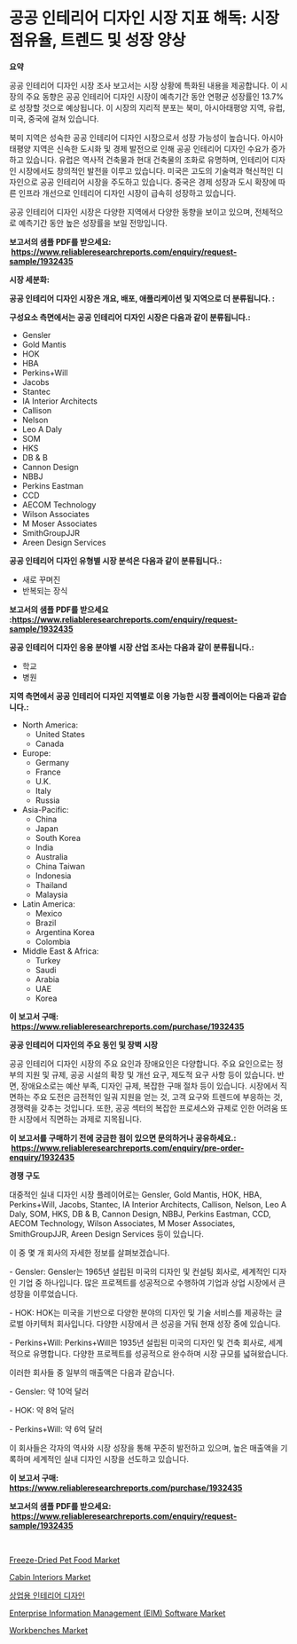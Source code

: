 <p><h1>공공 인테리어 디자인 시장 지표 해독: 시장 점유율, 트렌드 및 성장 양상</h1></p><p><strong>요약</strong></p>
<p><p>공공 인테리어 디자인 시장 조사 보고서는 시장 상황에 특화된 내용을 제공합니다. 이 시장의 주요 동향은 공공 인테리어 디자인 시장이 예측기간 동안 연평균 성장률인 13.7%로 성장할 것으로 예상됩니다. 이 시장의 지리적 분포는 북미, 아시아태평양 지역, 유럽, 미국, 중국에 걸쳐 있습니다.</p><p>북미 지역은 성숙한 공공 인테리어 디자인 시장으로서 성장 가능성이 높습니다. 아시아태평양 지역은 신속한 도시화 및 경제 발전으로 인해 공공 인테리어 디자인 수요가 증가하고 있습니다. 유럽은 역사적 건축물과 현대 건축물의 조화로 유명하며, 인테리어 디자인 시장에서도 창의적인 발전을 이루고 있습니다. 미국은 고도의 기술력과 혁신적인 디자인으로 공공 인테리어 시장을 주도하고 있습니다. 중국은 경제 성장과 도시 확장에 따른 인프라 개선으로 인테리어 디자인 시장이 급속히 성장하고 있습니다.</p><p>공공 인테리어 디자인 시장은 다양한 지역에서 다양한 동향을 보이고 있으며, 전체적으로 예측기간 동안 높은 성장률을 보일 전망입니다.</p></p>
<p><strong>보고서의 샘플 PDF를 받으세요: &nbsp;<a href="https://www.reliableresearchreports.com/enquiry/request-sample/1932435">https://www.reliableresearchreports.com/enquiry/request-sample/1932435</a></strong></p>
<p><strong>시장 세분화:</strong></p>
<p><strong> 공공 인테리어 디자인 시장은 개요, 배포, 애플리케이션 및 지역으로 더 분류됩니다. :</strong></p>
<p><strong>구성요소 측면에서는 공공 인테리어 디자인 시장은 다음과 같이 분류됩니다.:</strong></p>
<p><ul><li>Gensler</li><li>Gold Mantis</li><li>HOK</li><li>HBA</li><li>Perkins+Will</li><li>Jacobs</li><li>Stantec</li><li>IA Interior Architects</li><li>Callison</li><li>Nelson</li><li>Leo A Daly</li><li>SOM</li><li>HKS</li><li>DB & B</li><li>Cannon Design</li><li>NBBJ</li><li>Perkins Eastman</li><li>CCD</li><li>AECOM Technology</li><li>Wilson Associates</li><li>M Moser Associates</li><li>SmithGroupJJR</li><li>Areen Design Services</li></ul></p>
<p><strong> 공공 인테리어 디자인 유형별 시장 분석은 다음과 같이 분류됩니다.:</strong></p>
<p><ul><li>새로 꾸며진</li><li>반복되는 장식</li></ul></p>
<p><strong>보고서의 샘플 PDF를 받으세요 :<a href="https://www.reliableresearchreports.com/enquiry/request-sample/1932435">https://www.reliableresearchreports.com/enquiry/request-sample/1932435</a></strong></p>
<p><strong> 공공 인테리어 디자인 응용 분야별 시장 산업 조사는 다음과 같이 분류됩니다.:</strong></p>
<p><ul><li>학교</li><li>병원</li></ul></p>
<p><strong>지역 측면에서 공공 인테리어 디자인 지역별로 이용 가능한 시장 플레이어는 다음과 같습니다.:</strong></p>
<p><ul>
    <li>
        North America:
        <ul>
            <li>United States</li>
            <li>Canada</li>
        </ul>
    </li>
    <li>
        Europe:
        <ul>
            <li>Germany</li>
            <li>France</li>
            <li>U.K.</li>
            <li>Italy</li>
            <li>Russia</li>
        </ul>
    </li>
    <li>
        Asia-Pacific:
        <ul>
            <li>China</li>
            <li>Japan</li>
            <li>South Korea</li>
            <li>India</li>
            <li>Australia</li>
            <li>China Taiwan</li>
            <li>Indonesia</li>
            <li>Thailand</li>
            <li>Malaysia</li>
        </ul>
    </li>
    <li>
        Latin America:
        <ul>
            <li>Mexico</li>
            <li>Brazil</li>
            <li>Argentina Korea</li>
            <li>Colombia</li>
        </ul>
    </li>
    <li>
        Middle East & Africa:
        <ul>
            <li>Turkey</li>
            <li>Saudi</li>
            <li>Arabia</li>
            <li>UAE</li>
            <li>Korea</li>
        </ul>
    </li>
    </ul></p>
<p><strong>이 보고서 구매: &nbsp;<a href="https://www.reliableresearchreports.com/purchase/1932435">https://www.reliableresearchreports.com/purchase/1932435</a></strong></p>
<p><strong>공공 인테리어 디자인의 주요 동인 및 장벽 시장</strong></p>
<p><p>공공 인테리어 디자인 시장의 주요 요인과 장애요인은 다양합니다. 주요 요인으로는 정부의 지원 및 규제, 공공 시설의 확장 및 개선 요구, 제도적 요구 사항 등이 있습니다. 반면, 장애요소로는 예산 부족, 디자인 규제, 복잡한 구매 절차 등이 있습니다. 시장에서 직면하는 주요 도전은 금전적인 일궈 지원을 얻는 것, 고객 요구와 트렌드에 부응하는 것, 경쟁력을 갖추는 것입니다. 또한, 공공 섹터의 복잡한 프로세스와 규제로 인한 어려움 또한 시장에서 직면하는 과제로 지목됩니다.</p></p>
<p><strong>이 보고서를 구매하기 전에 궁금한 점이 있으면 문의하거나 공유하세요.: &nbsp;<a href="https://www.reliableresearchreports.com/enquiry/pre-order-enquiry/1932435">https://www.reliableresearchreports.com/enquiry/pre-order-enquiry/1932435</a></strong></p>
<p><strong>경쟁 구도</strong></p>
<p><p>대중적인 실내 디자인 시장 플레이어로는 Gensler, Gold Mantis, HOK, HBA, Perkins+Will, Jacobs, Stantec, IA Interior Architects, Callison, Nelson, Leo A Daly, SOM, HKS, DB & B, Cannon Design, NBBJ, Perkins Eastman, CCD, AECOM Technology, Wilson Associates, M Moser Associates, SmithGroupJJR, Areen Design Services 등이 있습니다.</p><p>이 중 몇 개 회사의 자세한 정보를 살펴보겠습니다.</p><p>- Gensler: Gensler는 1965년 설립된 미국의 디자인 및 컨설팅 회사로, 세계적인 디자인 기업 중 하나입니다. 많은 프로젝트를 성공적으로 수행하여 기업과 상업 시장에서 큰 성장을 이루었습니다.</p><p>- HOK: HOK는 미국을 기반으로 다양한 분야의 디자인 및 기술 서비스를 제공하는 글로벌 아키텍처 회사입니다. 다양한 시장에서 큰 성공을 거둬 현재 성장 중에 있습니다.</p><p>- Perkins+Will: Perkins+Will은 1935년 설립된 미국의 디자인 및 건축 회사로, 세계적으로 유명합니다. 다양한 프로젝트를 성공적으로 완수하며 시장 규모를 넓혀왔습니다.</p><p>이러한 회사들 중 일부의 매출액은 다음과 같습니다.</p><p>- Gensler: 약 10억 달러</p><p>- HOK: 약 8억 달러</p><p>- Perkins+Will: 약 6억 달러</p><p>이 회사들은 각자의 역사와 시장 성장을 통해 꾸준히 발전하고 있으며, 높은 매출액을 기록하며 세계적인 실내 디자인 시장을 선도하고 있습니다.</p></p>
<p><strong>이 보고서 구매: &nbsp; <a href="https://www.reliableresearchreports.com/purchase/1932435">https://www.reliableresearchreports.com/purchase/1932435</a></strong></p>
<p><strong>보고서의 샘플 PDF를 받으세요: &nbsp;<a href="https://www.reliableresearchreports.com/enquiry/request-sample/1932435">https://www.reliableresearchreports.com/enquiry/request-sample/1932435</a></strong><strong></strong></p>
<p>&nbsp;</p>
<p><p><a href="https://issuu.com/reportprime-2/docs/freeze-dried-pet-food-market-size-2030.pptx">Freeze-Dried Pet Food Market</a></p><p><a href="https://github.com/gulaimolin/Market-Research-Report-List-3/blob/main/cabin-interiors-market.md">Cabin Interiors Market</a></p><p><a href="https://github.com/vs019sa3m8x/Market-Research-Report-List-1/blob/main/8563086193879.md">상업용 인테리어 디자인</a></p><p><a href="https://issuu.com/reportprime-2/docs/enterprise-information-management-eim-software-mar">Enterprise Information Management (EIM) Software Market</a></p><p><a href="https://github.com/mauripalmi/Market-Research-Report-List-2/blob/main/workbenches-market.md">Workbenches Market</a></p></p>